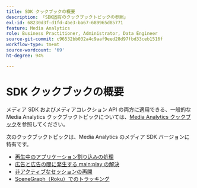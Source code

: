 ```yaml
---
title: SDK クックブックの概要
description: 「SDK固有のクックブックトピックの参照」
exl-id: 68230d3f-d1fd-4be3-ba67-689965d85771
feature: Media Analytics
role: Business Practitioner, Administrator, Data Engineer
source-git-commit: c96532bb032a4c9aaf9eed28d97fbd33ceb1516f
workflow-type: tm+mt
source-wordcount: '69'
ht-degree: 94%

---
```


# SDK クックブックの概要

メディア SDK およびメディアコレクション API の両方に適用できる、一般的な Media Analytics クックブックトピックについては、[Media Analytics クックブック](/help/media-analytics-cookbook/media-analytics-cookbook.md)を参照してください。

次のクックブックトピックは、Media Analytics のメディア SDK バージョンに特有です。

* [再生中のアプリケーション割り込みの処理](/help/sdk-implement/cookbook/app-interrupts.md)
* [広告と広告の間に発生する main:play の解決 ](/help/sdk-implement/cookbook/fix-ad-play-ad.md)
* [非アクティブなセッションの再開](/help/sdk-implement/cookbook/resuming-inactive.md)
* [SceneGraph（Roku）でのトラッキング](/help/sdk-implement/cookbook/sdk-track-scenegraph.md)
